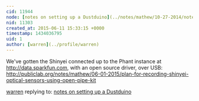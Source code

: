 ```yaml
---
cid: 11944
node: [notes on setting up a Dustduino](../notes/mathew/10-27-2014/notes-on-setting-up-a-dustduino)
nid: 11303
created_at: 2015-06-11 15:33:15 +0000
timestamp: 1434036795
uid: 1
author: [warren](../profile/warren)
---
```


We've gotten the Shinyei connected up to the Phant instance at http://data.sparkfun.com, with an open source driver, over USB: http://publiclab.org/notes/mathew/06-01-2015/plan-for-recording-shinyei-optical-sensors-using-open-pipe-kit

[warren](../profile/warren) replying to: [notes on setting up a Dustduino](../notes/mathew/10-27-2014/notes-on-setting-up-a-dustduino)

